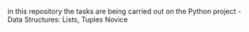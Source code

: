 in this repository the tasks are being carried out on the Python project - Data Structures: Lists, Tuples Novice
